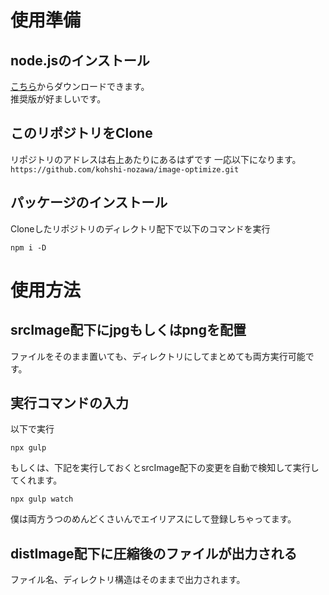 # 使用準備
## node.jsのインストール
[こちら](https://nodejs.org/ja/)からダウンロードできます。  
推奨版が好ましいです。

## このリポジトリをClone
リポジトリのアドレスは右上あたりにあるはずです
一応以下になります。  
```https://github.com/kohshi-nozawa/image-optimize.git```

## パッケージのインストール
Cloneしたリポジトリのディレクトリ配下で以下のコマンドを実行
```
npm i -D
```

# 使用方法
## srcImage配下にjpgもしくはpngを配置
ファイルをそのまま置いても、ディレクトリにしてまとめても両方実行可能です。

## 実行コマンドの入力
以下で実行
```
npx gulp
```

もしくは、下記を実行しておくとsrcImage配下の変更を自動で検知して実行してくれます。
```
npx gulp watch
```

僕は両方うつのめんどくさいんでエイリアスにして登録しちゃってます。

## distImage配下に圧縮後のファイルが出力される
ファイル名、ディレクトリ構造はそのままで出力されます。
